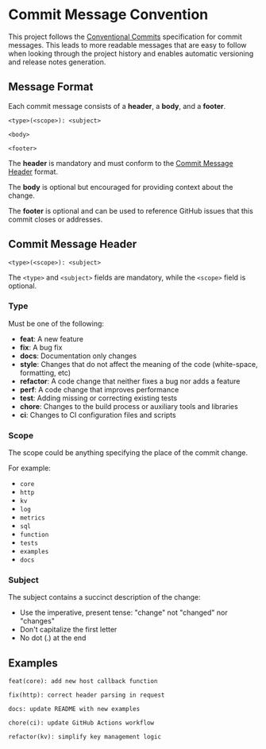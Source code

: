 # Commit Message Convention

This project follows the [Conventional Commits](https://www.conventionalcommits.org/) specification for commit messages. This leads to more readable messages that are easy to follow when looking through the project history and enables automatic versioning and release notes generation.

## Message Format

Each commit message consists of a **header**, a **body**, and a **footer**.

```
<type>(<scope>): <subject>

<body>

<footer>
```

The **header** is mandatory and must conform to the [Commit Message Header](#commit-message-header) format.

The **body** is optional but encouraged for providing context about the change.

The **footer** is optional and can be used to reference GitHub issues that this commit closes or addresses.

## Commit Message Header

```
<type>(<scope>): <subject>
```

The `<type>` and `<subject>` fields are mandatory, while the `<scope>` field is optional.

### Type

Must be one of the following:

* **feat**: A new feature
* **fix**: A bug fix
* **docs**: Documentation only changes
* **style**: Changes that do not affect the meaning of the code (white-space, formatting, etc)
* **refactor**: A code change that neither fixes a bug nor adds a feature
* **perf**: A code change that improves performance
* **test**: Adding missing or correcting existing tests
* **chore**: Changes to the build process or auxiliary tools and libraries
* **ci**: Changes to CI configuration files and scripts

### Scope

The scope could be anything specifying the place of the commit change.

For example:
* `core`
* `http`
* `kv`
* `log`
* `metrics`
* `sql`
* `function`
* `tests`
* `examples`
* `docs`

### Subject

The subject contains a succinct description of the change:

* Use the imperative, present tense: "change" not "changed" nor "changes"
* Don't capitalize the first letter
* No dot (.) at the end

## Examples

```
feat(core): add new host callback function
```

```
fix(http): correct header parsing in request
```

```
docs: update README with new examples
```

```
chore(ci): update GitHub Actions workflow
```

```
refactor(kv): simplify key management logic
```